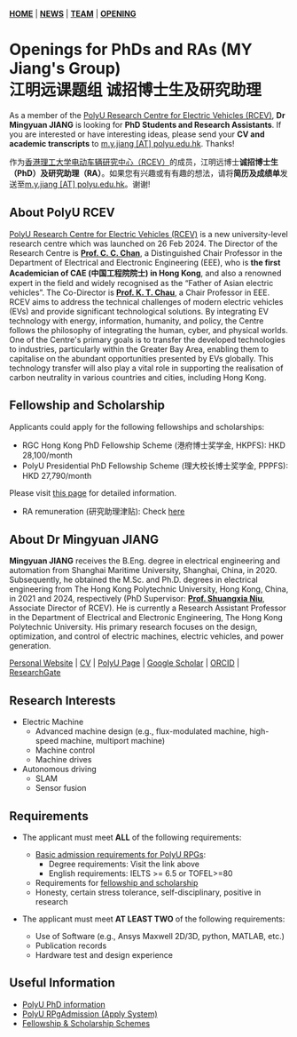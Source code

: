 [**HOME**](https://jiangmy97.github.io) |
[**NEWS**](https://jiangmy97.github.io/news/news) |
[**TEAM**](https://jiangmy97.github.io/team/list) |
[**OPENING**](https://jiangmy97.github.io/opening)

# Openings for PhDs and RAs (MY Jiang's Group) <br> 江明远课题组 诚招博士生及研究助理
As a member of the [PolyU Research Centre for Electric Vehicles (RCEV)](https://www.polyu.edu.hk/rcev/), **Dr Mingyuan JIANG** is looking for **PhD Students and Research Assistants**. If you are interested or have interesting ideas, please send your **CV and academic transcripts** to [m.y.jiang [AT] polyu.edu.hk](mailto:m.y.jiang@polyu.edu.hk). Thanks!

作为[香港理工大学电动车辆研究中心（RCEV）](https://www.polyu.edu.hk/rcev/)的成员，江明远博士**诚招博士生（PhD）及研究助理（RA）**。如果您有兴趣或有有趣的想法，请将**简历及成绩单**发送至[m.y.jiang [AT] polyu.edu.hk](mailto:m.y.jiang@polyu.edu.hk)。谢谢!

## About PolyU RCEV
[PolyU Research Centre for Electric Vehicles (RCEV)](https://www.polyu.edu.hk/rcev/) is a new university-level research centre which was launched on 26 Feb 2024. The Director of the Research Centre is **[Prof. C. C. Chan](https://www.polyu.edu.hk/eee/people/distinguished-honorary-emeritus-adjunct-and-visiting-staff/prof-chan-ching-chuen/)**, a Distinguished Chair Professor in the Department of Electrical and Electronic Engineering (EEE), who is **the first Academician of CAE (中国工程院院士) in Hong Kong**, and also a renowned expert in the field and widely recognised as the “Father of Asian electric vehicles”. The Co-Director is **[Prof. K. T. Chau](https://www.polyu.edu.hk/eee/people/academic-staff-and-teaching-staff/prof-chau-kwok-tong/)**, a Chair Professor in EEE. RCEV aims to address the technical challenges of modern electric vehicles (EVs) and provide significant technological solutions. By integrating EV technology with energy, information, humanity, and policy, the Centre follows the philosophy of integrating the human, cyber, and physical worlds. One of the Centre's primary goals is to transfer the developed technologies to industries, particularly within the Greater Bay Area, enabling them to capitalise on the abundant opportunities presented by EVs globally. This technology transfer will also play a vital role in supporting the realisation of carbon neutrality in various countries and cities, including Hong Kong.

## Fellowship and Scholarship
Applicants could apply for the following fellowships and scholarships:
- RGC Hong Kong PhD Fellowship Scheme (港府博士奖学金, HKPFS): HKD 28,100/month
- PolyU Presidential PhD Fellowship Scheme (理大校长博士奖学金, PPPFS): HKD 27,790/month
<!-- - PolyU Research Postgraduate Scholarship (理大研究生奖学金, PRPgS): HKD 18,840/month -->

Please visit [this page](https://www.polyu.edu.hk/gs/prospective-students/fellowship-scholarship-schemes/) for detailed information.

- RA remuneration (研究助理津贴): Check [here](https://jobs.polyu.edu.hk/research.php?dept=1116&keyword=)

## About Dr Mingyuan JIANG 
**Mingyuan JIANG** receives the B.Eng. degree in electrical engineering and automation from Shanghai Maritime University, Shanghai, China, in 2020. Subsequently, he obtained the M.Sc. and Ph.D. degrees in electrical engineering from The Hong Kong Polytechnic University, Hong Kong, China, in 2021 and 2024, respectively (PhD Supervisor: **[Prof. Shuangxia Niu](https://www.polyu.edu.hk/eee/people/academic-staff-and-teaching-staff/dr-niu-shuang-xia/)**,  Associate Director of RCEV). He is currently a Research Assistant Professor in the Department of Electrical and Electronic Engineering, The Hong Kong Polytechnic University. His primary research focuses on the design, optimization, and control of electric machines, electric vehicles, and power generation.

[Personal Website](https://jiangmy97.github.io/) |
[CV](https://jiangmy97.github.io/docs/CV_JMY_240531_v2.pdf) |
[PolyU Page](https://www.polyu.edu.hk/eee/people/academic-staff-and-teaching-staff/dr-jian-mingyuan/) |
[Google Scholar](https://scholar.google.com.hk/citations?hl=en&user=o6vNp3AAAAAJ) |
[ORCID](https://orcid.org/0000-0001-7805-9772) |
[ResearchGate](https://www.researchgate.net/profile/Mingyuan-Jiang-3) 

## Research Interests
- Electric Machine
    - Advanced machine design (e.g., flux-modulated machine, high-speed machine, multiport machine)
    - Machine control
    - Machine drives
- Autonomous driving
    - SLAM
    - Sensor fusion
  
<!--
- Hydrogen fuel and fuel cell
    - Hydrogen internal combustion engine
    - Hydrogen fuel cell, Balance of plant
-->

## Requirements
- The applicant must meet **ALL** of the following requirements:
  - [Basic admission requirements for PolyU RPGs](https://www.polyu.edu.hk/study/pg/research-postgraduate/admission-requirements-rpg):
    - Degree requirements: Visit the link above
    - English requirements: IELTS >= 6.5 or TOFEL>=80
  - Requirements for [fellowship and scholarship](https://www.polyu.edu.hk/gs/prospective-students/fellowship-scholarship-schemes/)
  - Honesty, certain stress tolerance, self-disciplinary, positive in research

- The applicant must meet **AT LEAST TWO** of the following requirements:
  - Use of Software (e.g., Ansys Maxwell 2D/3D, python, MATLAB, etc.)
  - Publication records
  - Hardware test and design experience

## Useful Information
- [PolyU PhD information](https://www.polyu.edu.hk/study/pg/research-postgraduate)
- [PolyU RPgAdmission (Apply System)](https://rpgadmission.polyu.edu.hk/)
- [Fellowship & Scholarship Schemes](https://www.polyu.edu.hk/gs/prospective-students/fellowship-scholarship-schemes/)

